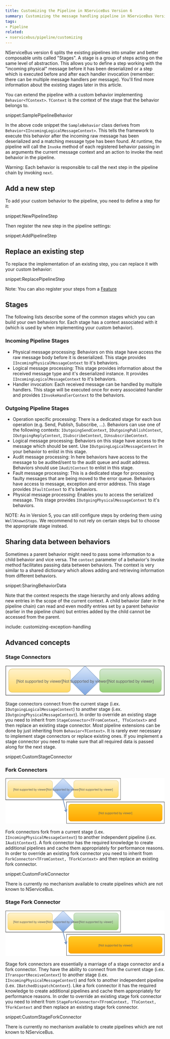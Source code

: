 ```yaml
---
title: Customizing the Pipeline in NServiceBus Version 6
summary: Customizing the message handling pipeline in NServiceBus Version 6.
tags:
- Pipeline
related:
- nservicebus/pipeline/customizing
---
```


NServiceBus version 6 splits the existing pipelines into smaller and better composable units called "Stages". A stage is a group of steps acting on the same level of abstraction. This allows you to define a step working with the "incoming physical" message before it has been deserialized or a step which is executed before and after each handler invocation (remember: there can be multiple message handlers per message). You'll find more information about the existing stages later in this article.

You can extend the pipeline with a custom behavior implementing `Behavior<TContext>`. `TContext` is the context of the stage that the behavior belongs to.

snippet:SamplePipelineBehavior

In the above code snippet the `SampleBehavior` class derives from `Behavior<IIncomingLogicalMessageContext>`. This tells the framework to execute this behavior after the incoming raw message has been deserialized and a matching message type has been found. At runtime, the pipeline will call the `Invoke` method of each registered behavior passing in as arguments the current message context and an action to invoke the next behavior in the pipeline.

Warning: Each behavior is responsible to call the next step in the pipeline chain by invoking `next`.


## Add a new step

To add your custom behavior to the pipeline, you need to define a step for it:

snippet:NewPipelineStep

Then register the new step in the pipeline settings:

snippet:AddPipelineStep


## Replace an existing step

To replace the implementation of an existing step, you can replace it with your custom behavior:

snippet:ReplacePipelineStep

Note: You can also register your steps from a [Feature](features.md)


## Stages

The following lists describe some of the common stages which you can build your own behaviors for. Each stage has a context associated with it (which is used by when implementing your custom behavior).


### Incoming Pipeline Stages

 * Physical message processing: Behaviors on this stage have access the raw message body before it is deserialized. This stage provides `IIncomingPhysicalMessageContext` to it's behaviors.
 * Logical message processing: This stage provides information about the received message type and it's deserialized instance. It provides `IIncomingLogicalMessageContext` to it's behaviors.
 * Handler invocation: Each received message can be handled by multiple handlers. This stage will be executed once for every associated handler and provides `IInvokeHandlerContext` to the behaviors.


### Outgoing Pipeline Stages

 * Operation specific processing: There is a dedicated stage for each bus operation (e.g. Send, Publish, Subscribe, ...). Behaviors can use one of the following contexts: `IOutgoingSendContext`, `IOutgoingPublishContext`, `IOutgoingReplyContext`, `ISubscribeContext`, `IUnsubscribeContext`.
 * Logical message processing: Behaviors on this stage have access to the message which should be sent. Use `IOutgoingLogicalMessageContext` in your behavior to enlist in this stage.
 * Audit message processing: In here behaviors have access to the message to be audited/sent to the audit queue and audit address. Behaviors should use `IAuditContext` to enlist in this stage.
 * Fault message processing: This is a dedicated stage for processing faulty messages that are being moved to the error queue. Behaviors have access to message, exception and error address. This stage provides `IFaultContext` to it's behaviors.
 * Physical message processing: Enables you to access the serialized message. This stage provides `IOutgoingPhysicalMessageContext` to it's behaviors.

NOTE: As in Version 5, you can still configure steps by ordering them using `WellKnownSteps`. We recommend to not rely on certain steps but to choose the appropriate stage instead.

## Sharing data between behaviors

Sometimes a parent behavior might need to pass some information to a child behavior and vice versa. The `context` parameter of a behavior's Invoke method facilitates  passing data between behaviors. The context is very similar to a shared dictionary which allows adding and retrieving information from different behaviors.

snippet:SharingBehaviorData

Note that the context respects the stage hierarchy and only allows adding new entries in the scope of the current context. A child behavior (later in the pipeline chain) can read and even modify entries set by a parent behavior (earlier in the pipeline chain) but entries added by the child cannot be accessed from the parent.

include: customizing-exception-handling

## Advanced concepts

### Stage Connectors

![Stage Connector](StageConnectors.svg)

Stage connectors connect from the current stage (i.ex. `IOutgoingLogicalMessageContext`) to another stage (i.ex. `IOutgoingPhysicalMessageContext`). In order to override an existing stage you need to inherit from `StageConnector<TFromContext, TToContext>` and then replace an existing stage connector. Most pipeline extensions can be done by just inheriting from `Behavior<TContext>`. It is rarely ever necessary to implement stage connectors or replace existing ones. If you implement a stage connector you need to make sure that all required data is passed along for the next stage.

snippet:CustomStageConnector

### Fork Connectors

![Fork Connector](ForkConnectors.svg)

Fork connectors fork from a current stage (i.ex. `IIncomingPhysicalMessageContext`) to another independent pipeline (i.ex. `IAuditContext`). A fork connector has the required knowledge to create additional pipelines and cache them appropriately for performance reasons. In order to override an existing fork connector you need to inherit from `ForkConnector<TFromContext, TForkContext>` and then replace an existing fork connector.

snippet:CustomForkConnector

There is currently no mechanism available to create pipelines which are not known to NServiceBus.

### Stage Fork Connector

![Stage Fork Connector](StageForkConnectors.svg)

Stage fork connectors are essentially a marriage of a stage connector and a fork connector. They have the ability to connect from the current stage (i.ex. `ITransportReceiveContext`) to another stage (i.ex. `IIncomingPhysicalMessageContext`) and fork to another independent pipeline (i.ex. `IBatchedDispatchContext`). Like a fork connector it has the required knowledge to create additional pipelines and cache them appropriately for performance reasons. In order to override an existing stage fork connector you need to inherit from `StageForkConnector<TFromContext, TToContext, TForkContext` and then replace an existing stage fork connector.

snippet:CustomStageForkConnector

There is currently no mechanism available to create pipelines which are not known to NServiceBus.
